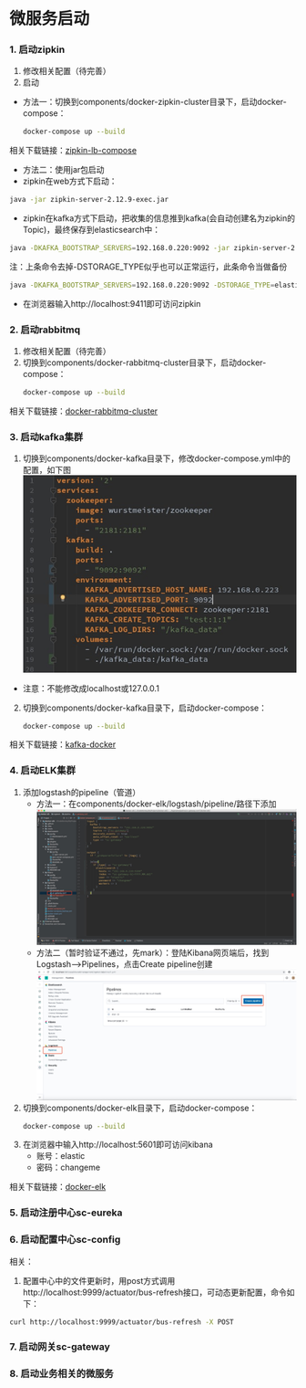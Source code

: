 # 微服务启动

### 1. 启动zipkin
1. 修改相关配置（待完善）
2. 启动
* 方法一：切换到components/docker-zipkin-cluster目录下，启动docker-compose：
    ```bash
    docker-compose up --build
    ```
相关下载链接：[zipkin-lb-compose](https://github.com/Dan70402/zipkin-lb-compose)

* 方法二：使用jar包启动
* zipkin在web方式下启动：
```bash
java -jar zipkin-server-2.12.9-exec.jar
```
* zipkin在kafka方式下启动，把收集的信息推到kafka(会自动创建名为zipkin的Topic)，最终保存到elasticsearch中：
```bash
java -DKAFKA_BOOTSTRAP_SERVERS=192.168.0.220:9092 -jar zipkin-server-2.12.9-exec.jar
```
注：上条命令去掉-DSTORAGE_TYPE似乎也可以正常运行，此条命令当做备份
```bash
java -DKAFKA_BOOTSTRAP_SERVERS=192.168.0.220:9092 -DSTORAGE_TYPE=elasticsearch -DES_HOSTS=http://192.168.0.220:9200 -jar zipkin-server-2.12.9-exec.jar
```
* 在浏览器输入http://localhost:9411即可访问zipkin

### 2. 启动rabbitmq
1. 修改相关配置（待完善）
2. 切换到components/docker-rabbitmq-cluster目录下，启动docker-compose：
    ```bash
    docker-compose up --build
    ```
相关下载链接：[docker-rabbitmq-cluster](https://github.com/pardahlman/docker-rabbitmq-cluster)

### 3. 启动kafka集群
1. 切换到components/docker-kafka目录下，修改docker-compose.yml中的配置，如下图
    ![](../doc/pic/4.jpg)  
* 注意：不能修改成localhost或127.0.0.1

2. 切换到components/docker-kafka目录下，启动docker-compose：
    ```bash
    docker-compose up --build
    ```
相关下载链接：[kafka-docker](https://github.com/wurstmeister/kafka-docker)

### 4. 启动ELK集群
1. 添加logstash的pipeline（管道）
    * 方法一：在components/docker-elk/logstash/pipeline/路径下添加
    ![](../doc/pic/5.jpg) 
    * 方法二（暂时验证不通过，先mark）：登陆Kibana网页端后，找到Logstash——>Pipelines，点击Create pipeline创建
    ![](../doc/pic/6.jpg) 
2. 切换到components/docker-elk目录下，启动docker-compose：
    ```bash
    docker-compose up --build
    ```
3. 在浏览器中输入http://localhost:5601即可访问kibana
    * 账号：elastic
    * 密码：changeme

相关下载链接：[docker-elk](https://github.com/deviantony/docker-elk)

### 5. 启动注册中心sc-eureka
### 6. 启动配置中心sc-config
相关：
1. 配置中心中的文件更新时，用post方式调用http://localhost:9999/actuator/bus-refresh接口，可动态更新配置，命令如下：
```bash
curl http://localhost:9999/actuator/bus-refresh -X POST
```
### 7. 启动网关sc-gateway
### 8. 启动业务相关的微服务